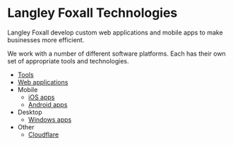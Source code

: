 # Langley Foxall Technologies

Langley Foxall develop custom web applications and mobile apps to make businesses more efficient.

We work with a number of different software platforms. Each has their own set of appropriate tools and technologies.

* [Tools](tools.md)
* [Web applications](platforms/web.md)
* Mobile
  * [iOS apps](platforms/mobile/ios.md)
  * [Android apps](platforms/mobile/android.md)
* Desktop
  * [Windows apps](platforms/desktop/windows.md)
* Other
  * [Cloudflare](platforms/cloudflare.md)